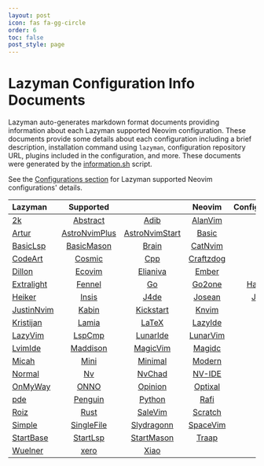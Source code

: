 ```yaml
---
layout: post
icon: fas fa-gg-circle
order: 6
toc: false
post_style: page
---
```


# Lazyman Configuration Info Documents

Lazyman auto-generates markdown format documents providing information
about each Lazyman supported Neovim configuration. These documents provide
some details about each configuration including a brief description,
installation command using `lazyman`, configuration repository URL, plugins
included in the configuration, and more. These documents were generated by the
[information.sh](https://github.com/doctorfree/nvim-lazyman/blob/main/scripts/information.sh)
script.

See the [Configurations section](https://lazyman.dev/configurations) for
Lazyman supported Neovim configurations' details.

| Lazyman                                                                               |                                          Supported                                          |                                                                                               |                                       Neovim                                        |                                                                        Configurations |
| :------------------------------------------------------------------------------------ | :-----------------------------------------------------------------------------------------: | :-------------------------------------------------------------------------------------------: | :---------------------------------------------------------------------------------: | ------------------------------------------------------------------------------------: |
| [2k](https://github.com/doctorfree/nvim-lazyman/blob/main/info/2k.md)                 |      [Abstract](https://github.com/doctorfree/nvim-lazyman/blob/main/info/Abstract.md)      |           [Adib](https://github.com/doctorfree/nvim-lazyman/blob/main/info/Adib.md)           |   [AlanVim](https://github.com/doctorfree/nvim-lazyman/blob/main/info/AlanVim.md)   |       [Allaman](https://github.com/doctorfree/nvim-lazyman/blob/main/info/Allaman.md) |
| [Artur](https://github.com/doctorfree/nvim-lazyman/blob/main/info/Artur.md)           | [AstroNvimPlus](https://github.com/doctorfree/nvim-lazyman/blob/main/info/AstroNvimPlus.md) | [AstroNvimStart](https://github.com/doctorfree/nvim-lazyman/blob/main/info/AstroNvimStart.md) |     [Basic](https://github.com/doctorfree/nvim-lazyman/blob/main/info/Basic.md)     |     [BasicIde](https://github.com/doctorfree/nvim-lazyman/blob/main/info/BasicIde.md) |
| [BasicLsp](https://github.com/doctorfree/nvim-lazyman/blob/main/info/BasicLsp.md)     |    [BasicMason](https://github.com/doctorfree/nvim-lazyman/blob/main/info/BasicMason.md)    |          [Brain](https://github.com/doctorfree/nvim-lazyman/blob/main/info/Brain.md)          |   [CatNvim](https://github.com/doctorfree/nvim-lazyman/blob/main/info/CatNvim.md)   |       [Charles](https://github.com/doctorfree/nvim-lazyman/blob/main/info/Charles.md) |
| [CodeArt](https://github.com/doctorfree/nvim-lazyman/blob/main/info/CodeArt.md)       |        [Cosmic](https://github.com/doctorfree/nvim-lazyman/blob/main/info/Cosmic.md)        |            [Cpp](https://github.com/doctorfree/nvim-lazyman/blob/main/info/Cpp.md)            | [Craftzdog](https://github.com/doctorfree/nvim-lazyman/blob/main/info/Craftzdog.md) |         [Daniel](https://github.com/doctorfree/nvim-lazyman/blob/main/info/Daniel.md) |
| [Dillon](https://github.com/doctorfree/nvim-lazyman/blob/main/info/Dillon.md)         |        [Ecovim](https://github.com/doctorfree/nvim-lazyman/blob/main/info/Ecovim.md)        |       [Elianiva](https://github.com/doctorfree/nvim-lazyman/blob/main/info/Elianiva.md)       |     [Ember](https://github.com/doctorfree/nvim-lazyman/blob/main/info/Ember.md)     |       [Enrique](https://github.com/doctorfree/nvim-lazyman/blob/main/info/Enrique.md) |
| [Extralight](https://github.com/doctorfree/nvim-lazyman/blob/main/info/Extralight.md) |        [Fennel](https://github.com/doctorfree/nvim-lazyman/blob/main/info/Fennel.md)        |             [Go](https://github.com/doctorfree/nvim-lazyman/blob/main/info/Go.md)             |    [Go2one](https://github.com/doctorfree/nvim-lazyman/blob/main/info/Go2one.md)    | [HardHacker](https://github.com/doctorfree/nvim-lazyman/blob/main/info/HardHacker.md) |
| [Heiker](https://github.com/doctorfree/nvim-lazyman/blob/main/info/Heiker.md)         |         [Insis](https://github.com/doctorfree/nvim-lazyman/blob/main/info/Insis.md)         |           [J4de](https://github.com/doctorfree/nvim-lazyman/blob/main/info/J4de.md)           |    [Josean](https://github.com/doctorfree/nvim-lazyman/blob/main/info/Josean.md)    | [JustinLvim](https://github.com/doctorfree/nvim-lazyman/blob/main/info/JustinLvim.md) |
| [JustinNvim](https://github.com/doctorfree/nvim-lazyman/blob/main/info/JustinNvim.md) |         [Kabin](https://github.com/doctorfree/nvim-lazyman/blob/main/info/Kabin.md)         |      [Kickstart](https://github.com/doctorfree/nvim-lazyman/blob/main/info/Kickstart.md)      |     [Knvim](https://github.com/doctorfree/nvim-lazyman/blob/main/info/Knvim.md)     |             [Kodo](https://github.com/doctorfree/nvim-lazyman/blob/main/info/Kodo.md) |
| [Kristijan](https://github.com/doctorfree/nvim-lazyman/blob/main/info/Kristijan.md)   |         [Lamia](https://github.com/doctorfree/nvim-lazyman/blob/main/info/Lamia.md)         |          [LaTeX](https://github.com/doctorfree/nvim-lazyman/blob/main/info/LaTeX.md)          |   [LazyIde](https://github.com/doctorfree/nvim-lazyman/blob/main/info/LazyIde.md)   |       [Lazyman](https://github.com/doctorfree/nvim-lazyman/blob/main/info/Lazyman.md) |
| [LazyVim](https://github.com/doctorfree/nvim-lazyman/blob/main/info/LazyVim.md)       |        [LspCmp](https://github.com/doctorfree/nvim-lazyman/blob/main/info/LspCmp.md)        |       [LunarIde](https://github.com/doctorfree/nvim-lazyman/blob/main/info/LunarIde.md)       |  [LunarVim](https://github.com/doctorfree/nvim-lazyman/blob/main/info/LunarVim.md)  |     [LvimAdib](https://github.com/doctorfree/nvim-lazyman/blob/main/info/LvimAdib.md) |
| [LvimIde](https://github.com/doctorfree/nvim-lazyman/blob/main/info/LvimIde.md)       |      [Maddison](https://github.com/doctorfree/nvim-lazyman/blob/main/info/Maddison.md)      |       [MagicVim](https://github.com/doctorfree/nvim-lazyman/blob/main/info/MagicVim.md)       |    [Magidc](https://github.com/doctorfree/nvim-lazyman/blob/main/info/Magidc.md)    |           [Metis](https://github.com/doctorfree/nvim-lazyman/blob/main/info/Metis.md) |
| [Micah](https://github.com/doctorfree/nvim-lazyman/blob/main/info/Micah.md)           |          [Mini](https://github.com/doctorfree/nvim-lazyman/blob/main/info/Mini.md)          |        [Minimal](https://github.com/doctorfree/nvim-lazyman/blob/main/info/Minimal.md)        |    [Modern](https://github.com/doctorfree/nvim-lazyman/blob/main/info/Modern.md)    |       [Modular](https://github.com/doctorfree/nvim-lazyman/blob/main/info/Modular.md) |
| [Normal](https://github.com/doctorfree/nvim-lazyman/blob/main/info/Normal.md)         |            [Nv](https://github.com/doctorfree/nvim-lazyman/blob/main/info/Nv.md)            |         [NvChad](https://github.com/doctorfree/nvim-lazyman/blob/main/info/NvChad.md)         |    [NV-IDE](https://github.com/doctorfree/nvim-lazyman/blob/main/info/NV-IDE.md)    |           [NvPak](https://github.com/doctorfree/nvim-lazyman/blob/main/info/NvPak.md) |
| [OnMyWay](https://github.com/doctorfree/nvim-lazyman/blob/main/info/OnMyWay.md)       |          [ONNO](https://github.com/doctorfree/nvim-lazyman/blob/main/info/ONNO.md)          |        [Opinion](https://github.com/doctorfree/nvim-lazyman/blob/main/info/Opinion.md)        |   [Optixal](https://github.com/doctorfree/nvim-lazyman/blob/main/info/Optixal.md)   |         [Orange](https://github.com/doctorfree/nvim-lazyman/blob/main/info/Orange.md) |
| [pde](https://github.com/doctorfree/nvim-lazyman/blob/main/info/pde.md)               |       [Penguin](https://github.com/doctorfree/nvim-lazyman/blob/main/info/Penguin.md)       |         [Python](https://github.com/doctorfree/nvim-lazyman/blob/main/info/Python.md)         |      [Rafi](https://github.com/doctorfree/nvim-lazyman/blob/main/info/Rafi.md)      |           [Rohit](https://github.com/doctorfree/nvim-lazyman/blob/main/info/Rohit.md) |
| [Roiz](https://github.com/doctorfree/nvim-lazyman/blob/main/info/Roiz.md)             |          [Rust](https://github.com/doctorfree/nvim-lazyman/blob/main/info/Rust.md)          |        [SaleVim](https://github.com/doctorfree/nvim-lazyman/blob/main/info/SaleVim.md)        |   [Scratch](https://github.com/doctorfree/nvim-lazyman/blob/main/info/Scratch.md)   |         [Shuvro](https://github.com/doctorfree/nvim-lazyman/blob/main/info/Shuvro.md) |
| [Simple](https://github.com/doctorfree/nvim-lazyman/blob/main/info/Simple.md)         |    [SingleFile](https://github.com/doctorfree/nvim-lazyman/blob/main/info/SingleFile.md)    |     [Slydragonn](https://github.com/doctorfree/nvim-lazyman/blob/main/info/Slydragonn.md)     |  [SpaceVim](https://github.com/doctorfree/nvim-lazyman/blob/main/info/SpaceVim.md)  |         [Spider](https://github.com/doctorfree/nvim-lazyman/blob/main/info/Spider.md) |
| [StartBase](https://github.com/doctorfree/nvim-lazyman/blob/main/info/StartBase.md)   |      [StartLsp](https://github.com/doctorfree/nvim-lazyman/blob/main/info/StartLsp.md)      |     [StartMason](https://github.com/doctorfree/nvim-lazyman/blob/main/info/StartMason.md)     |     [Traap](https://github.com/doctorfree/nvim-lazyman/blob/main/info/Traap.md)     |         [Webdev](https://github.com/doctorfree/nvim-lazyman/blob/main/info/Webdev.md) |
| [Wuelner](https://github.com/doctorfree/nvim-lazyman/blob/main/info/Wuelner.md)       |          [xero](https://github.com/doctorfree/nvim-lazyman/blob/main/info/xero.md)          |           [Xiao](https://github.com/doctorfree/nvim-lazyman/blob/main/info/Xiao.md)           |                                                                                     |                                                                                       |
